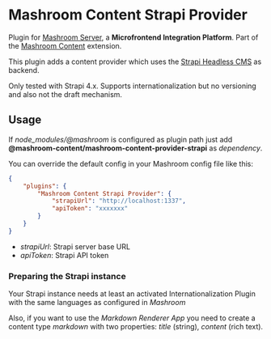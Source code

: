
# Mashroom Content Strapi Provider

Plugin for [Mashroom Server](https://www.mashroom-server.com), a **Microfrontend Integration Platform**.
Part of the [Mashroom Content](https://github.com/nonblocking/mashroom) extension.

This plugin adds a content provider which uses the [Strapi Headless CMS](https://strapi.io/) as backend.

Only tested with Strapi 4.x. Supports internationalization but no versioning and also not the draft mechanism.

## Usage

If *node_modules/@mashroom* is configured as plugin path just add **@mashroom-content/mashroom-content-provider-strapi** as *dependency*.

You can override the default config in your Mashroom config file like this:

```json
{
    "plugins": {
        "Mashroom Content Strapi Provider": {
            "strapiUrl": "http://localhost:1337",
            "apiToken": "xxxxxxx"
        }
    }
}
```

* _strapiUrl_: Strapi server base URL
* _apiToken_: Strapi API token

### Preparing the Strapi instance

Your Strapi instance needs at least an activated Internationalization Plugin with the same languages as configured in _Mashroom_

Also, if you want to use the _Markdown Renderer App_ you need to create a content type _markdown_ with two properties: _title_ (string), _content_ (rich text).
